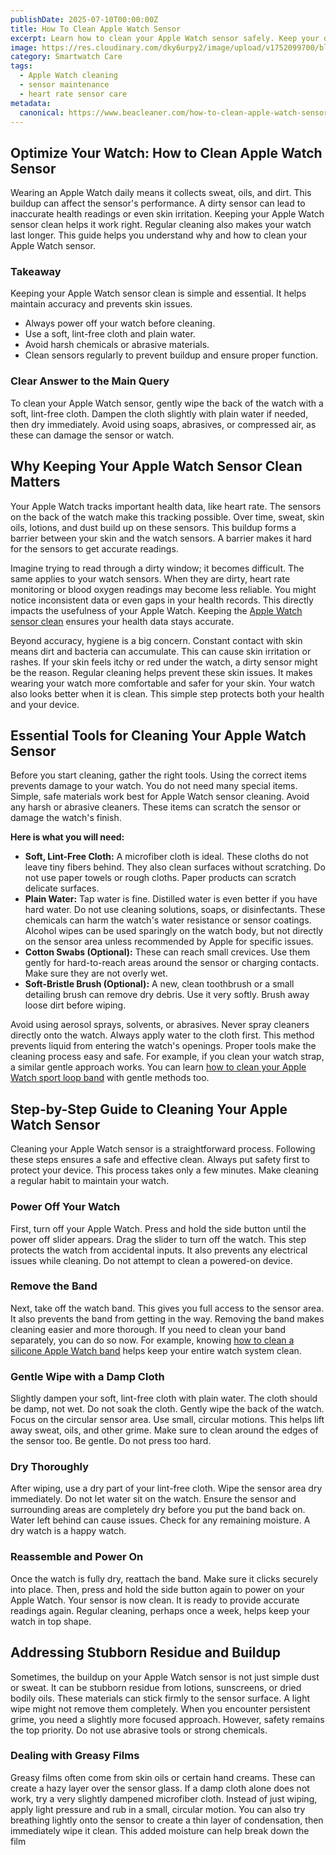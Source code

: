 ```yaml
---
publishDate: 2025-07-10T00:00:00Z
title: How To Clean Apple Watch Sensor
excerpt: Learn how to clean your Apple Watch sensor safely. Keep your device accurate and prevent skin irritation with simple steps for effective cleaning.
image: https://res.cloudinary.com/dky6urpy2/image/upload/v1752099700/blog_image_1752099700_wxoglb.webp
category: Smartwatch Care
tags:
  - Apple Watch cleaning
  - sensor maintenance
  - heart rate sensor care
metadata:
  canonical: https://www.beacleaner.com/how-to-clean-apple-watch-sensor
---
```


## Optimize Your Watch: How to Clean Apple Watch Sensor

Wearing an Apple Watch daily means it collects sweat, oils, and dirt. This buildup can affect the sensor's performance. A dirty sensor can lead to inaccurate health readings or even skin irritation. Keeping your Apple Watch sensor clean helps it work right. Regular cleaning also makes your watch last longer. This guide helps you understand why and how to clean your Apple Watch sensor.

### Takeaway

Keeping your Apple Watch sensor clean is simple and essential. It helps maintain accuracy and prevents skin issues.
*   Always power off your watch before cleaning.
*   Use a soft, lint-free cloth and plain water.
*   Avoid harsh chemicals or abrasive materials.
*   Clean sensors regularly to prevent buildup and ensure proper function.

### Clear Answer to the Main Query

To clean your Apple Watch sensor, gently wipe the back of the watch with a soft, lint-free cloth. Dampen the cloth slightly with plain water if needed, then dry immediately. Avoid using soaps, abrasives, or compressed air, as these can damage the sensor or watch.

## Why Keeping Your Apple Watch Sensor Clean Matters

Your Apple Watch tracks important health data, like heart rate. The sensors on the back of the watch make this tracking possible. Over time, sweat, skin oils, lotions, and dust build up on these sensors. This buildup forms a barrier between your skin and the watch sensors. A barrier makes it hard for the sensors to get accurate readings.

Imagine trying to read through a dirty window; it becomes difficult. The same applies to your watch sensors. When they are dirty, heart rate monitoring or blood oxygen readings may become less reliable. You might notice inconsistent data or even gaps in your health records. This directly impacts the usefulness of your Apple Watch. Keeping the [Apple Watch sensor clean](https://www.beacleaner.com/how-to-clean-apple-watch-sensor) ensures your health data stays accurate.

Beyond accuracy, hygiene is a big concern. Constant contact with skin means dirt and bacteria can accumulate. This can cause skin irritation or rashes. If your skin feels itchy or red under the watch, a dirty sensor might be the reason. Regular cleaning helps prevent these skin issues. It makes wearing your watch more comfortable and safer for your skin. Your watch also looks better when it is clean. This simple step protects both your health and your device.

## Essential Tools for Cleaning Your Apple Watch Sensor

Before you start cleaning, gather the right tools. Using the correct items prevents damage to your watch. You do not need many special items. Simple, safe materials work best for Apple Watch sensor cleaning. Avoid any harsh or abrasive cleaners. These items can scratch the sensor or damage the watch's finish.

**Here is what you will need:**

*   **Soft, Lint-Free Cloth:** A microfiber cloth is ideal. These cloths do not leave tiny fibers behind. They also clean surfaces without scratching. Do not use paper towels or rough cloths. Paper products can scratch delicate surfaces.
*   **Plain Water:** Tap water is fine. Distilled water is even better if you have hard water. Do not use cleaning solutions, soaps, or disinfectants. These chemicals can harm the watch's water resistance or sensor coatings. Alcohol wipes can be used sparingly on the watch body, but not directly on the sensor area unless recommended by Apple for specific issues.
*   **Cotton Swabs (Optional):** These can reach small crevices. Use them gently for hard-to-reach areas around the sensor or charging contacts. Make sure they are not overly wet.
*   **Soft-Bristle Brush (Optional):** A new, clean toothbrush or a small detailing brush can remove dry debris. Use it very softly. Brush away loose dirt before wiping.

Avoid using aerosol sprays, solvents, or abrasives. Never spray cleaners directly onto the watch. Always apply water to the cloth first. This method prevents liquid from entering the watch's openings. Proper tools make the cleaning process easy and safe. For example, if you clean your watch strap, a similar gentle approach works. You can learn [how to clean your Apple Watch sport loop band](https://beacleaner.com/how-to-clean-apple-watch-sport-loop-band) with gentle methods too.

## Step-by-Step Guide to Cleaning Your Apple Watch Sensor

Cleaning your Apple Watch sensor is a straightforward process. Following these steps ensures a safe and effective clean. Always put safety first to protect your device. This process takes only a few minutes. Make cleaning a regular habit to maintain your watch.

### Power Off Your Watch

First, turn off your Apple Watch. Press and hold the side button until the power off slider appears. Drag the slider to turn off the watch. This step protects the watch from accidental inputs. It also prevents any electrical issues while cleaning. Do not attempt to clean a powered-on device.

### Remove the Band

Next, take off the watch band. This gives you full access to the sensor area. It also prevents the band from getting in the way. Removing the band makes cleaning easier and more thorough. If you need to clean your band separately, you can do so now. For example, knowing [how to clean a silicone Apple Watch band](https://beacleaner.com/how-to-clean-silicone-apple-watch-band) helps keep your entire watch system clean.

### Gentle Wipe with a Damp Cloth

Slightly dampen your soft, lint-free cloth with plain water. The cloth should be damp, not wet. Do not soak the cloth. Gently wipe the back of the watch. Focus on the circular sensor area. Use small, circular motions. This helps lift away sweat, oils, and other grime. Make sure to clean around the edges of the sensor too. Be gentle. Do not press too hard.

### Dry Thoroughly

After wiping, use a dry part of your lint-free cloth. Wipe the sensor area dry immediately. Do not let water sit on the watch. Ensure the sensor and surrounding areas are completely dry before you put the band back on. Water left behind can cause issues. Check for any remaining moisture. A dry watch is a happy watch.

### Reassemble and Power On

Once the watch is fully dry, reattach the band. Make sure it clicks securely into place. Then, press and hold the side button again to power on your Apple Watch. Your sensor is now clean. It is ready to provide accurate readings again. Regular cleaning, perhaps once a week, helps keep your watch in top shape.

## Addressing Stubborn Residue and Buildup

Sometimes, the buildup on your Apple Watch sensor is not just simple dust or sweat. It can be stubborn residue from lotions, sunscreens, or dried bodily oils. These materials can stick firmly to the sensor surface. A light wipe might not remove them completely. When you encounter persistent grime, you need a slightly more focused approach. However, safety remains the top priority. Do not use abrasive tools or strong chemicals.

### Dealing with Greasy Films

Greasy films often come from skin oils or certain hand creams. These can create a hazy layer over the sensor glass. If a damp cloth alone does not work, try a very slightly dampened microfiber cloth. Instead of just wiping, apply light pressure and rub in a small, circular motion. You can also try breathing lightly onto the sensor to create a thin layer of condensation, then immediately wipe it clean. This added moisture can help break down the film